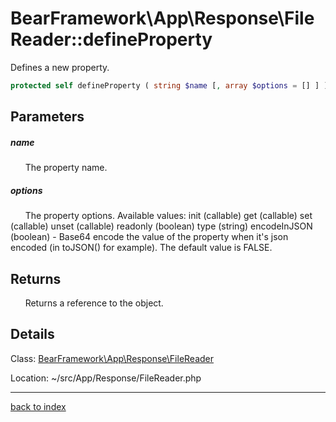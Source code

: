 # BearFramework\App\Response\FileReader::defineProperty

Defines a new property.

```php
protected self defineProperty ( string $name [, array $options = [] ] )
```

## Parameters

##### name

&nbsp;&nbsp;&nbsp;&nbsp;&nbsp;&nbsp;The property name.

##### options

&nbsp;&nbsp;&nbsp;&nbsp;&nbsp;&nbsp;The property options. Available values:
init (callable)
get (callable)
set (callable)
unset (callable)
readonly (boolean)
type (string)
encodeInJSON (boolean) - Base64 encode the value of the property when it's json encoded (in toJSON() for example). The default value is FALSE.

## Returns

&nbsp;&nbsp;&nbsp;&nbsp;&nbsp;&nbsp;Returns a reference to the object.

## Details

Class: [BearFramework\App\Response\FileReader](bearframework.app.response.filereader.class.md)

Location: ~/src/App/Response/FileReader.php

---

[back to index](index.md)

